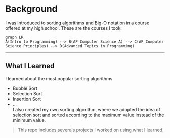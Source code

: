 # Background
I was introduced to sorting algorithms and Big-O notation in a course offered at my high school. 
These are the courses I took:  
```mermaid
graph LR
A(Intro to Programming) --> B(AP Computer Science A) --> C(AP Computer Science Principles) --> D(Advanced Topics in Programming)
```
---
## What I Learned
I learned about the most popular sorting algorithms
* Bubble Sort
* Selection Sort
* Insertion Sort
* ... <br>
I also created my own sorting algorithm, where we adopted the idea of selection sort and sorted according to the maximum value instead of the minimum value.

> <p> This repo includes severals projects I worked on using what I learned. </p>
